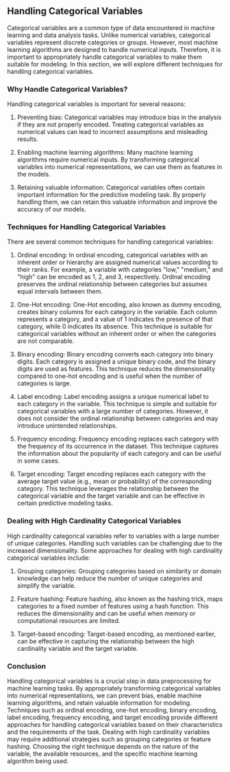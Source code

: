 ## Handling Categorical Variables
Categorical variables are a common type of data encountered in machine learning and data analysis tasks. Unlike numerical variables, categorical variables represent discrete categories or groups. However, most machine learning algorithms are designed to handle numerical inputs. Therefore, it is important to appropriately handle categorical variables to make them suitable for modeling. In this section, we will explore different techniques for handling categorical variables.

### Why Handle Categorical Variables?
Handling categorical variables is important for several reasons:

1. Preventing bias: Categorical variables may introduce bias in the analysis if they are not properly encoded. Treating categorical variables as numerical values can lead to incorrect assumptions and misleading results.

2. Enabling machine learning algorithms: Many machine learning algorithms require numerical inputs. By transforming categorical variables into numerical representations, we can use them as features in the models.

3. Retaining valuable information: Categorical variables often contain important information for the predictive modeling task. By properly handling them, we can retain this valuable information and improve the accuracy of our models.

### Techniques for Handling Categorical Variables
There are several common techniques for handling categorical variables:

1. Ordinal encoding: In ordinal encoding, categorical variables with an inherent order or hierarchy are assigned numerical values according to their ranks. For example, a variable with categories "low," "medium," and "high" can be encoded as 1, 2, and 3, respectively. Ordinal encoding preserves the ordinal relationship between categories but assumes equal intervals between them.

2. One-Hot encoding: One-Hot encoding, also known as dummy encoding, creates binary columns for each category in the variable. Each column represents a category, and a value of 1 indicates the presence of that category, while 0 indicates its absence. This technique is suitable for categorical variables without an inherent order or when the categories are not comparable.

3. Binary encoding: Binary encoding converts each category into binary digits. Each category is assigned a unique binary code, and the binary digits are used as features. This technique reduces the dimensionality compared to one-hot encoding and is useful when the number of categories is large.

4. Label encoding: Label encoding assigns a unique numerical label to each category in the variable. This technique is simple and suitable for categorical variables with a large number of categories. However, it does not consider the ordinal relationship between categories and may introduce unintended relationships.

5. Frequency encoding: Frequency encoding replaces each category with the frequency of its occurrence in the dataset. This technique captures the information about the popularity of each category and can be useful in some cases.

6. Target encoding: Target encoding replaces each category with the average target value (e.g., mean or probability) of the corresponding category. This technique leverages the relationship between the categorical variable and the target variable and can be effective in certain predictive modeling tasks.

### Dealing with High Cardinality Categorical Variables
High cardinality categorical variables refer to variables with a large number of unique categories. Handling such variables can be challenging due to the increased dimensionality. Some approaches for dealing with high cardinality categorical variables include:

1. Grouping categories: Grouping categories based on similarity or domain knowledge can help reduce the number of unique categories and simplify the variable.

2. Feature hashing: Feature hashing, also known as the hashing trick, maps categories to a fixed number of features using a hash function. This reduces the dimensionality and can be useful when memory or computational resources are limited.

3. Target-based encoding: Target-based encoding, as mentioned earlier, can be effective in capturing the relationship between the high cardinality variable and the target variable.

### Conclusion
Handling categorical variables is a crucial step in data preprocessing for machine learning tasks. By appropriately transforming categorical variables into numerical representations, we can prevent bias, enable machine learning algorithms, and retain valuable information for modeling. Techniques such as ordinal encoding, one-hot encoding, binary encoding, label encoding, frequency encoding, and target encoding provide different approaches for handling categorical variables based on their characteristics and the requirements of the task. Dealing with high cardinality variables may require additional strategies such as grouping categories or feature hashing. Choosing the right technique depends on the nature of the variable, the available resources, and the specific machine learning algorithm being used.